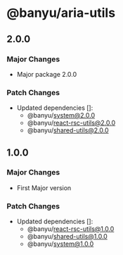 # @banyu/aria-utils

## 2.0.0

### Major Changes

- Major package 2.0.0

### Patch Changes

- Updated dependencies []:
  - @banyu/system@2.0.0
  - @banyu/react-rsc-utils@2.0.0
  - @banyu/shared-utils@2.0.0

## 1.0.0

### Major Changes

- First Major version

### Patch Changes

- Updated dependencies []:
  - @banyu/react-rsc-utils@1.0.0
  - @banyu/shared-utils@1.0.0
  - @banyu/system@1.0.0
